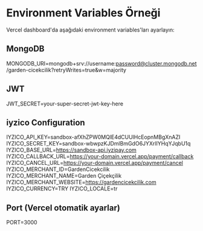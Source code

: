 # Environment Variables Örneği

Vercel dashboard'da aşağıdaki environment variables'ları ayarlayın:

## MongoDB
MONGODB_URI=mongodb+srv://username:password@cluster.mongodb.net/garden-cicekcilik?retryWrites=true&w=majority

## JWT
JWT_SECRET=your-super-secret-jwt-key-here

## iyzico Configuration
IYZICO_API_KEY=sandbox-afXhZPW0MQlE4dCUUlHcEopnMBgXnAZI
IYZICO_SECRET_KEY=sandbox-wbwpzKJDmlBmGdO6JYXrlIYHqYJqbU1q
IYZICO_BASE_URL=https://sandbox-api.iyzipay.com
IYZICO_CALLBACK_URL=https://your-domain.vercel.app/payment/callback
IYZICO_CANCEL_URL=https://your-domain.vercel.app/payment/cancel
IYZICO_MERCHANT_ID=GardenCicekcilik
IYZICO_MERCHANT_NAME=Garden Çiçekçilik
IYZICO_MERCHANT_WEBSITE=https://gardencicekcilik.com
IYZICO_CURRENCY=TRY
IYZICO_LOCALE=tr

## Port (Vercel otomatik ayarlar)
PORT=3000 